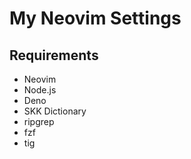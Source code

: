 # My Neovim Settings

## Requirements

- Neovim
- Node.js
- Deno
- SKK Dictionary
- ripgrep
- fzf
- tig
